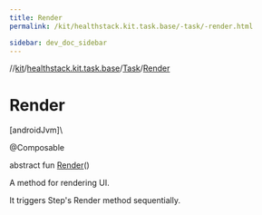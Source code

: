 ```yaml
---
title: Render
permalink: /kit/healthstack.kit.task.base/-task/-render.html

sidebar: dev_doc_sidebar
---
```

//[kit](../../../index.html)/[healthstack.kit.task.base](../index.html)/[Task](index.html)/[Render](-render.html)



# Render



[androidJvm]\




@Composable



abstract fun [Render](-render.html)()



A method for rendering UI.



It triggers Step's Render method sequentially.




